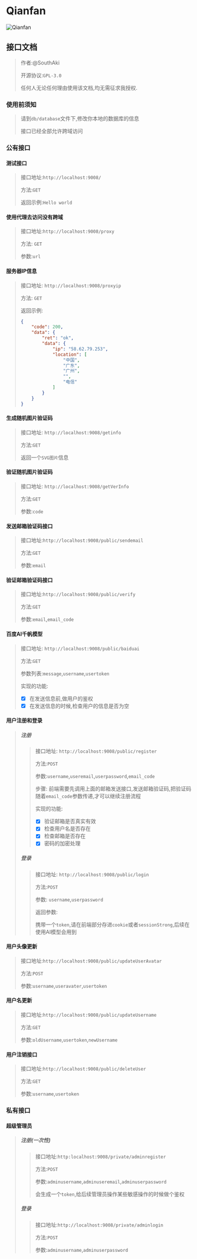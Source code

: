 # Qianfan

![Qianfan](https://socialify.git.ci/xieleihan/Qianfan/image?description=1&font=Source%20Code%20Pro&forks=1&issues=1&language=1&logo=https%3A%2F%2Favatars.githubusercontent.com%2Fu%2F57227318%3Fv%3D4&name=1&owner=1&pattern=Floating%20Cogs&pulls=1&stargazers=1&theme=Auto)

## 接口文档

> 作者:@SouthAki
>
> 开源协议:`GPL-3.0`
>
> 任何人无论任何理由使用该文档,均无需征求我授权.

### 使用前须知

> 请到`db/database`文件下,修改你本地的数据库的信息
>
> 接口已经全部允许跨域访问

### 公有接口

#### 测试接口

> 接口地址:`http://localhost:9008/`
>
> 方法:`GET`
>
> 返回示例:`Hello world`

#### 使用代理去访问没有跨域

> 接口地址:`http://localhost:9008/proxy`
>
> 方法: `GET`
>
> 参数:`url`

#### 服务器IP信息

> 接口地址: `http://localhost:9008/proxyip`
>
> 方法: `GET`
>
> 返回示例:
>
> ```json
> {
>     "code": 200,
>     "data": {
>         "ret": "ok",
>         "data": {
>             "ip": "58.62.79.253",
>             "location": [
>                 "中国",
>                 "广东",
>                 "广州",
>                 "",
>                 "电信"
>             ]
>         }
>     }
> }
> ```

#### 生成随机图片验证码

> 接口地址: `http://localhost:9008/getinfo`
>
> 方法:`GET`
>
> 返回一个`SVG图片`信息

#### 验证随机图片验证码

> 接口地址: `http://localhost:9008/getVerInfo`
>
> 方法:`GET`
>
> 参数:`code`

#### 发送邮箱验证码接口

> 接口地址:`http://localhost:9008/public/sendemail`
>
> 方法:`GET`
>
> 参数:`email`

#### 验证邮箱验证码接口

> 接口地址:`http://localhost:9008/public/verify`
>
> 方法:`GET`
>
> 参数:`email`,`email_code`

#### 百度AI千帆模型

> 接口地址: `http://localhost:9008/public/baiduai`
>
> 方法:`GET`
>
> 参数列表:`message`,`username`,`usertoken`
>
>  实现的功能:
>
> - [x] 在发送信息前,做用户的鉴权
> - [x] 在发送信息的时候,检查用户的信息是否为空

#### 用户注册和登录

> ##### 注册
>
> > 接口地址: `http://localhost:9008/public/register`
> >
> > 方法:`POST`
> >
> > 参数:`username`,`useremail`,`userpassword`,`email_code`
> >
> > 步骤: 前端需要先调用上面的邮箱发送接口,发送邮箱验证码,把验证码随着`email_code`参数传递,才可以继续注册流程
> >
> > 实现的功能:
> >
> > - [x] 验证邮箱是否真实有效
> > - [x] 检查用户名是否存在
> > - [x] 检查邮箱是否存在
> > - [x] 密码的加密处理
>
> ##### 登录
>
> > 接口地址: `http://localhost:9008/public/login`
> >
> > 方法:`POST`
> >
> > 参数: `username`,`userpassword`
> >
> > 返回参数:
> >
> > 携带一个`token`,请在前端部分存进`cookie`或者`sessionStrong`,后续在使用AI模型会用到

#### 用户头像更新

> 接口地址:`http://localhost:9008/public/updateUserAvatar`
>
> 方法:`POST`
>
> 参数:`username`,`useravater`,`usertoken`

#### 用户名更新

> 接口地址:`http://localhost:9008/public/updateUsername`
>
> 方法:`GET`
>
> 参数:`oldUsername`,`usertoken`,`newUsername`

#### 用户注销接口

> 接口地址:`http://localhost:9008/public/deleteUser`
>
> 方法:`GET`
>
> 参数:`username`,`usertoken`

### 私有接口

#### 超级管理员

> ##### 注册(一次性)
>
> > 接口地址:`http:localhost:9008/private/adminregister`
> >
> > 方法:`POST`
> >
> > 参数:`adminusername`,`adminuseremail`,`adminuserpassword`
> >
> > 会生成一个`token`,给后续管理员操作某些敏感操作的时候做个鉴权
>
> ##### 登录
>
> > 接口地址:`http://localhost:9008/private/adminlogin`
> >
> > 方法:`POST`
> >
> > 参数:`adminusername`,`adminuserpassword`